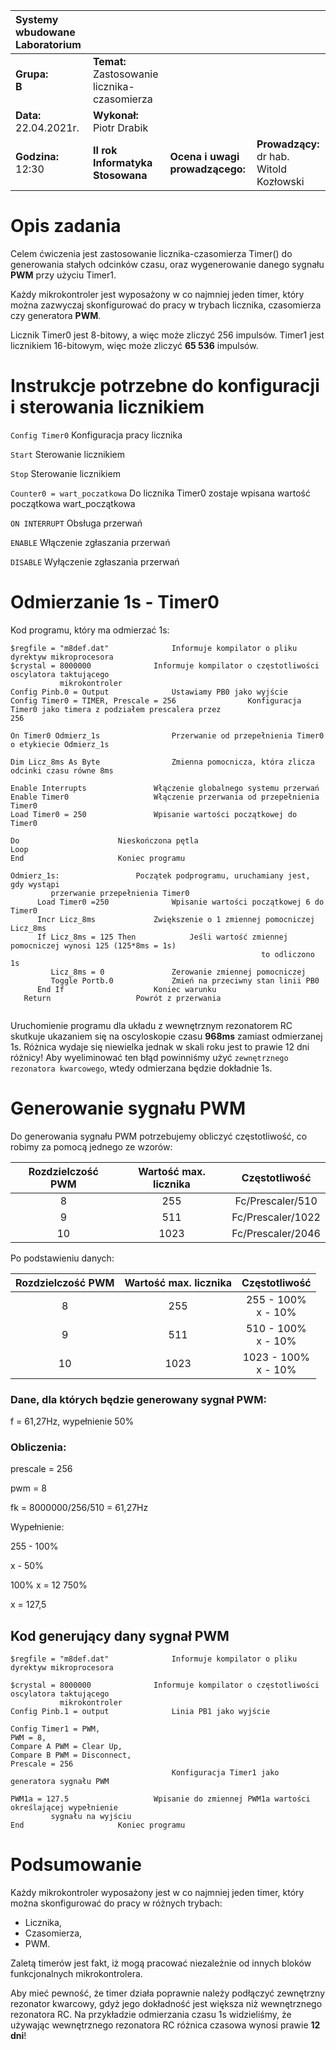|Systemy wbudowane Laboratorium | | | |
| :---                          | :--- | --- | --- | 
|**Grupa:**<br> **B**            | **Temat:** <br> Zastosowanie licznika-czasomierza  | | |
|**Data:**<br> 22.04.2021r.       | **Wykonał:** <br> Piotr Drabik        | | |
|**Godzina:**<br> 12:30        | **II rok Informatyka Stosowana**      | **Ocena i uwagi prowadzącego:**   | **Prowadzący:**<br> dr hab. Witold Kozłowski|


# Opis zadania 

Celem ćwiczenia jest zastosowanie licznika-czasomierza Timer() do generowania stałych odcinków czasu, oraz wygenerowanie danego sygnału **PWM** przy użyciu Timer1.

Każdy mikrokontroler jest wyposażony w co najmniej jeden timer, który można zazwyczaj skonfigurować do pracy w trybach licznika, czasomierza czy generatora **PWM**.


Licznik Timer0 jest 8-bitowy, a więc może zliczyć 256 impulsów. Timer1 jest licznikiem 16-bitowym, więc może zliczyć  **65 536** impulsów.

# Instrukcje potrzebne do konfiguracji i sterowania licznikiem 


```Config Timer0``` 						Konfiguracja pracy licznika


```Start```							Sterowanie licznikiem

```Stop```							Sterowanie licznikiem


```Counter0 = wart_poczatkowa```				Do licznika Timer0 zostaje wpisana wartość początkowa      wart_początkowa


```ON INTERRUPT```						Obsługa przerwań


```ENABLE```							Włączenie zgłaszania przerwań


```DISABLE```						Wyłączenie zgłaszania przerwań

# Odmierzanie 1s - Timer0



Kod programu, który ma odmierzać 1s:

```VB
$regfile = "m8def.dat"				Informuje kompilator o pliku dyrektyw mikroprocesora
$crystal = 8000000				Informuje kompilator o częstotliwości oscylatora taktującego 
           mikrokontroler
Config Pinb.0 = Output				Ustawiamy PB0 jako wyjście
Config Timer0 = TIMER, Prescale = 256	             Konfiguracja Timer0 jako timera z podziałem prescalera przez 
256

On Timer0 Odmierz_1s				Przerwanie od przepełnienia Timer0 o etykiecie Odmierz_1s

Dim Licz_8ms As Byte				Zmienna pomocnicza, która zlicza odcinki czasu równe 8ms

Enable Interrupts				Włączenie globalnego systemu przerwań
Enable Timer0					Włączenie przerwania od przepełnienia Timer0
Load Timer0 = 250				Wpisanie wartości początkowej do Timer0

Do						Nieskończona pętla
Loop
End						Koniec programu

Odmierz_1s:					Początek podprogramu, uruchamiany jest, gdy wystąpi 
         przerwanie przepełnienia Timer0
      Load Timer0 =250				Wpisanie wartości początkowej 6 do Timer0
      Incr Licz_8ms				Zwiększenie o 1 zmiennej pomocniczej Licz_8ms
      If Licz_8ms = 125 Then			Jeśli wartość zmiennej pomocniczej wynosi 125 (125*8ms = 1s)
											            to odliczono 1s
         Licz_8ms = 0				Zerowanie zmiennej pomocniczej
         Toggle Portb.0				Zmień na przeciwny stan linii PB0
      End If					Koniec warunku
   Return					Powrót z przerwania


```

Uruchomienie programu dla układu z wewnętrznym rezonatorem RC skutkuje ukazaniem się na oscyloskopie czasu **968ms** zamiast odmierzanej 1s.  Różnica wydaje się niewielka jednak w skali roku jest to prawie 12 dni różnicy! Aby wyeliminować ten błąd powinniśmy użyć ```zewnętrznego rezonatora kwarcowego```, wtedy odmierzana będzie dokładnie 1s.


# Generowanie sygnału PWM

Do generowania sygnału PWM potrzebujemy obliczyć częstotliwość, co robimy za pomocą jednego ze wzorów:

| **Rozdzielczość PWM** | **Wartość max. licznika** | **Częstotliwość**|
| :---: | :---: | :---:|
|8       |   255      | Fc/Prescaler/510 |
|9       |   511     | Fc/Prescaler/1022 |
|10       |   1023      | Fc/Prescaler/2046 |

Po podstawieniu danych:


| **Rozdzielczość PWM** | **Wartość max. licznika** | **Częstotliwość**|
| :---: | :---: | :---:|
|8       |   255      | 255 - 100% <br> x  - 10% |
|9       |   511     | 510 - 100% <br> x  - 10% |
|10       |   1023      | 1023 - 100% <br> x  - 10% |


### Dane, dla których będzie generowany sygnał PWM:
	
f = 61,27Hz,  wypełnienie 50%

### Obliczenia: 


prescale = 256


pwm = 8


fk = 8000000/256/510 = 61,27Hz


Wypełnienie:	


255 - 100%


x - 50%

100% x = 12 750%

x = 127,5

## Kod generujący dany sygnał PWM 

``` VB 
$regfile = "m8def.dat"				Informuje kompilator o pliku dyrektyw mikroprocesora

$crystal = 8000000				Informuje kompilator o częstotliwości oscylatora taktującego
           mikrokontroler
Config Pinb.1 = output				Linia PB1 jako wyjście

Config Timer1 = PWM,            
PWM = 8, 
Compare A PWM = Clear Up, 
Compare B PWM = Disconnect, 
Prescale = 256
					                Konfiguracja Timer1 jako generatora sygnału PWM

PWM1a = 127.5					Wpisanie do zmiennej PWM1a wartości określającej wypełnienie 
         sygnału na wyjściu
End						Koniec programu

```

# Podsumowanie 

Każdy mikrokontroler wyposażony jest w co najmniej jeden timer, który można skonfigurować do pracy w różnych trybach:


-	Licznika,
-	Czasomierza,
-	PWM.


Zaletą timerów jest fakt, iż mogą pracować niezależnie od innych bloków funkcjonalnych mikrokontrolera.


Aby mieć pewność, że timer działa poprawnie należy podłączyć zewnętrzny rezonator kwarcowy, gdyż jego dokładność jest większa niż wewnętrznego rezonatora RC. Na przykładzie odmierzania czasu 1s widzieliśmy, że używając wewnętrznego rezonatora RC różnica czasowa wynosi prawie **12 dni**!


